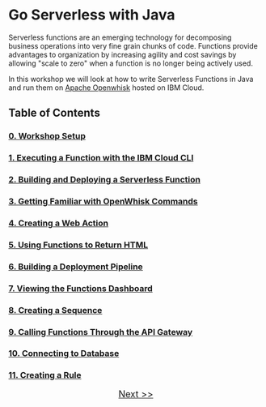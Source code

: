 # Go Serverless with Java

Serverless functions are an emerging technology for decomposing business operations into very fine grain chunks of code. Functions provide advantages to organization by increasing agility and cost savings by allowing "scale to zero" when a function is no longer being actively used.

In this workshop we will look at how to write Serverless Functions in Java and run them on [Apache Openwhisk](https://openwhisk.apache.org/) hosted on IBM Cloud.

## Table of Contents

### [0. Workshop Setup](SETUP.md)

### [1. Executing a Function with the IBM Cloud CLI](STEP1.md)

### [2. Building and Deploying a Serverless Function](STEP2.md)

### [3. Getting Familiar with OpenWhisk Commands](STEP3.md)

### [4. Creating a Web Action](STEP4.md)

### [5. Using Functions to Return HTML](STEP5.md)

### [6. Building a Deployment Pipeline](STEP6.md)

### [7. Viewing the Functions Dashboard](STEP7.md)

### [8. Creating a Sequence](STEP8.md)

### [9. Calling Functions Through the API Gateway](STEP9.md)

### [10. Connecting to Database](STEP10.md)

### [11. Creating a Rule](STEP11.md)

<p  align="center">
	<font size="4">
 		<a href="SETUP.md">Next >></a></td>
 </font>
</p>


